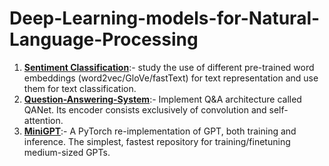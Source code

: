 # Deep-Learning-models-for-Natural-Language-Processing

1. **[Sentiment Classification](https://github.com/piyush41/Sentiment-Classification)**:- study the use of different pre-trained word embeddings (word2vec/GloVe/fastText) for text representation and use them for text classification.
2. **[Question-Answering-System](https://github.com/piyush41/Question-Answering-System)**:- Implement Q&A architecture called QANet. Its encoder consists exclusively of convolution and self-attention.
3. **[MiniGPT](https://github.com/piyush41/MiniGPT)**:- A PyTorch re-implementation of GPT, both training and inference. The simplest, fastest repository for training/finetuning medium-sized GPTs.
